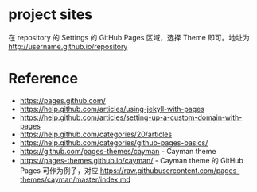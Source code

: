 # project sites
在 repository 的 Settings 的 GitHub Pages 区域，选择 Theme 即可。地址为 http://username.github.io/repository



# Reference
- https://pages.github.com/
- https://help.github.com/articles/using-jekyll-with-pages
- https://help.github.com/articles/setting-up-a-custom-domain-with-pages
- https://help.github.com/categories/20/articles
- https://help.github.com/categories/github-pages-basics/
- https://github.com/pages-themes/cayman - Cayman theme
- https://pages-themes.github.io/cayman/ - Cayman theme 的 GitHub Pages 可作为例子，对应 https://raw.githubusercontent.com/pages-themes/cayman/master/index.md